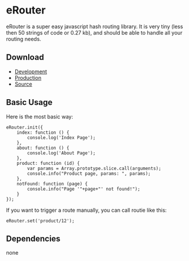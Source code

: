# eRouter
eRouter is a super easy javascript hash routing library. 
It is very tiny (less then 50 strings of code or 0.27 kb), and should be able to handle all your routing needs.

## Download

* [Development](https://raw.githubusercontent.com/frentsel/SuperEasyHashRouter/master/eRouter.js)
* [Production](https://raw.githubusercontent.com/frentsel/SuperEasyHashRouter/master/eRouter.min.js)
* [Source](https://github.com/frentsel/SuperEasyHashRouter)

## Basic Usage

Here is the most basic way:

```
eRouter.init({
    index: function () {
        console.log('Index Page');
    },
    about: function () {
        console.log('About Page');
    },
    product: function (id) {
        var params = Array.prototype.slice.call(arguments);
        console.info("Product page, params: ", params);
    },
    notFound: function (page) {
        console.info("Page '"+page+"' not found!");
    }
});
```

If you want to trigger a route manually, you can call routie like this:

```
eRouter.set('product/12');
```

## Dependencies

none